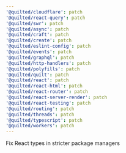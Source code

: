 ```yaml
---
'@quilted/cloudflare': patch
'@quilted/react-query': patch
'@quilted/swr': patch
'@quilted/async': patch
'@quilted/craft': patch
'@quilted/create': patch
'@quilted/eslint-config': patch
'@quilted/events': patch
'@quilted/graphql': patch
'@quilted/http-handlers': patch
'@quilted/polyfills': patch
'@quilted/quilt': patch
'@quilted/react': patch
'@quilted/react-html': patch
'@quilted/react-router': patch
'@quilted/react-server-render': patch
'@quilted/react-testing': patch
'@quilted/routing': patch
'@quilted/threads': patch
'@quilted/typescript': patch
'@quilted/workers': patch
---
```


Fix React types in stricter package managers
